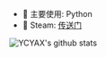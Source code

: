 - 🔭 主要使用: Python
- 👯 Steam: [传送门](https://steamcommunity.com/profiles/76561198380886068/)

![YCYAX's github stats](https://github-readme-stats.vercel.app/api?username=YCYAX&show_icons=true)

